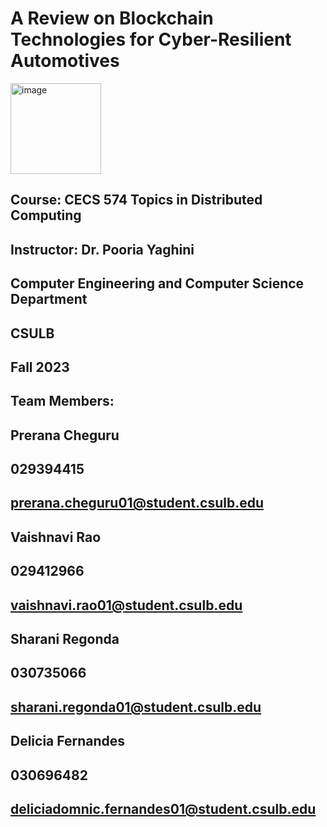 # A Review on Blockchain Technologies for Cyber-Resilient Automotives 

<img width="145" alt="image" src="https://github.com/Cyber-Drive/Cyber_Resilient_Automotives/assets/144287581/77b16a2a-e833-42ba-a3a2-db9ab20f0bbf">

## Course: CECS 574 Topics in Distributed Computing

## Instructor: Dr. Pooria Yaghini  

## Computer Engineering and Computer Science Department

## CSULB

## Fall 2023

## Team Members:

## Prerana Cheguru
## 029394415
## prerana.cheguru01@student.csulb.edu 

## Vaishnavi Rao
## 029412966 
## vaishnavi.rao01@student.csulb.edu 

## Sharani Regonda 
## 030735066
## sharani.regonda01@student.csulb.edu 

## Delicia Fernandes
## 030696482
## deliciadomnic.fernandes01@student.csulb.edu 

